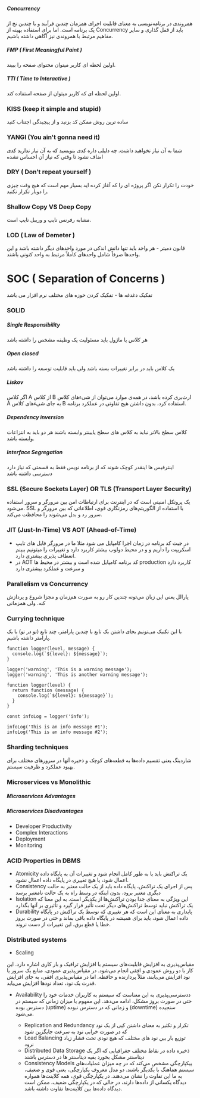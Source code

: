 #####  Concurrency
همروندی در برنامه‌نویسی به معنای قابلیت اجرای همزمان چندین فرآیند و یا چندین نخ از یک برنامه است. اما برای استفاده بهینه از Concurrency باید از قفل گذاری و سایر مفاهیم مرتبط با همروندی نیز آگاهی داشته باشیم.

##### FMP ( First Meaningful Paint )
اولین لحظه ای کاربر میتوان محتوای صفحه را ببیند.
##### TTI ( Time to Interactive )
اولین لحظه ای که کاربر میتوان از صفحه استفاده کند.

### KISS (keep it simple and stupid)
ساده ترین روش ممکن کد بزنید و از پیچیدگی اجتناب کنید

### YANGI (You ain't gonna need it)
 شما به آن نیاز نخواهید داشت.
 چه دلیلی داره کدی بنویسید که به آن نیاز ندارید
 کدی اضاف نشود تا وقتی که نیاز آن احساس نشده
 ### DRY ( Don’t repeat yourself )
 خودت را تکرار نکن
 اگر پروژه ای را که آغاز کرده اید بسیار مهم است که هیچ وقت چیزی را دوبار تکرار نکنید.
 
 ### Shallow Copy VS Deep Copy
 مشابه رفرنس تایپ و وریبل تایپ است.

 ### LOD ( Law of Demeter )
 قانون دمیتر - هر واحد باید تنها دانش اندکی در مورد واحدهای دیگر داشته باشد و این واحدها صرفاً شامل واحدهای کاملاً مرتبط به واحد کنونی باشند. 
 # SOC ( Separation of Concerns )
 تفکیک دغدغه ها - تفکیک کردن حوزه های مختلف نرم افزار می باشد  
 
### SOLID

##### Single Responsibility
هر کلاس یا ماژول باید مسئولیت یک وظیفه مشخص را داشته باشد 

##### Open closed

یک کلاس باید در برابر تغییرات بسته باشد ولی باید قابلیت توسعه را داشته باشد
##### Liskov
اگر کلاس A از کلاس B ارث‌بری کرده باشد، در همه‌ی موارد می‌توان از شی‌ء‌های کلاس A به جای شیء‌های کلاس B استفاده کرد، بدون داشتن هیچ تفاوتی در عملکرد برنامه.

##### Dependency inversion

کلاس سطح بالاتر نباید به کلاس های سطح پایینتر وابسته باشند هر دو باید به انتزاعات وابسته باشد.
##### Interface Segregation 
اینترفیس ها اینقدر کوچک شوند که از برنامه نویس فقط به قسمتی که نیاز دارد دسترسی داشته باشد
 
 
 
### SSL (Secure Sockets Layer) OR TLS (Transport Layer Security)
 یک پروتکل امنیتی است که در اینترنت برای ارتباطات امن بین مرورگر و سرور استفاده می‌شود. SSL با استفاده از الگوریتم‌های رمزنگاری قوی، اطلاعاتی که بین مرورگر و سرور رد و بدل می‌شوند را محافظت می‌کند.



 ### JIT (Just-In-Time) VS AOT (Ahead-of-Time)
  - در جیت کد برنامه در زمان اجرا کامپایل می شود مثلا ما در مرورگر فایل های تایپ اسکریپت را داریم و و در محیط دولوپ بیشتر کاربرد دارد و تغییرات را میتونیم ببینم انعطاف پذیری بیشتری دارد.
 -  در AOT کد برنامه کامپایل شده است و بیشتر در محیط ها production کاربرد دارد و سرعت و عملکرد بیشتری دارد
 

### Parallelism vs Concurrency
پارالل یعنی این زبان می‌تونه چندین کار رو به صورت هم‌زمان و مجزا شروع و پردازش کنه. ولی همزمانی 


### Currying technique
با این تکنیک می‌تونیم بجای داشتن یک تابع با چندین پارامتر، چند تابع (تو در تو) با یک پارامتر داشته باشیم.

```
function logger(level, message) {
  console.log(`${level}: ${message}`);
}

logger('warning', 'This is a warning message');
logger('warning', 'This is another warning message');

```
```
function logger(level) {
  return function (message) {
    console.log(`${level}: ${message}`);
  }
}

const infoLog = logger('info');

infoLog('This is an info message #1');
infoLog('This is an info message #2');

```
### Sharding techniques   
شاردینگ یعنی تقسیم داده‌ها به قطعه‌های کوچک و ذخیره آنها در سرورهای مختلف برای بهبود عملکرد و ظرفیت سیستم.

### Microservices vs Monolithic 
##### Microservices Advantages
##### Microservices Disadvantages
- Developer Productivity
- Complex Interactions
- Deployment
- Monitoring

### ACID Properties in DBMS
- Atomicity
  یک تراکنش باید یا به طور کامل انجام شود و تغییرات آن به پایگاه داده اعمال شود، یا هیچ تغییری در پایگاه داده اعمال نشود.
- Consistency
   پس از اجرای یک تراکنش، پایگاه داده باید از یک حالت معتبر به حالت دیگری معتبر برود، بدون اینکه در وسط راه به یک حالت نامعتبر برسد
- Isolation
  این ویژگی به معنای جدا بودن تراکنش‌ها از یکدیگر است. به این معنا که یک تراکنش نباید توسط تراکنش‌های دیگر تحت تأثیر قرار گیرد و تأثیری بر آنها بگذارد
- Durability
  پایداری به معنای این است که هر تغییری که توسط یک تراکنش در پایگاه داده اعمال شود، باید برای همیشه در پایگاه داده باقی بماند و حتی در صورت بروز خطا یا قطع برق، این تغییرات از دست نروند.

### Distributed systems
- Scaling
  
 مقیاس‌پذیری به افزایش قابلیت‌های سیستم با افزایش ترافیک و بار کاری اشاره دارد. این کار با دو روش عمودی و افقی انجام می‌شود. در مقیاس‌پذیری عمودی، منابع یک سرور یا نود افزایش می‌یابند، مثلاً پردازنده و حافظه. اما در مقیاس‌پذیری افقی، به جای افزایش قدرت یک نود، تعداد نودها افزایش می‌یابد.
- Availability
ددسترسی‌پذیری به این معناست که سیستم به کاربران خدمات خود را حتی در صورت بروز مشکل، ادامه می‌دهد. این مفهوم با میزان زمانی که سیستم در دسترس بوده (uptime) و زمانی که در دسترس نبوده (downtime) سنجیده می‌شود.

  -  Replication and Redundancy
تکرار و تکثیر به معنای داشتن کپی از یک نود که در صورت خرابی نود به سرعت جایگزین شود
  -  Load Balancing
توزیع بار بین نود های مختلف که هیچ نودی تحت فشار زیاد نرود
  -  Distributed Data Storage
ذخیره داده در نقاط مختلف جغرافیایی که اگر یک دیتاسنتر مشکل بخورد بقیه دیتاسنتر ها در دسترس باشند
  - Consistency Models
ییکپارچگی مشخص می‌کند که در چه میزان عملیات‌های سیستم هماهنگ با یکدیگر باشند. دو مدل معروف یکپارچگی، یعنی قوی و ضعیف، به ما این تفاوت را نشان می‌دهند. در یکپارچگی قوی، همه کلاینت‌ها همواره دیدگاه یکسانی از داده‌ها دارند، در حالی که در یکپارچگی ضعیف، ممکن است دیدگاه داده‌ها بین کلاینت‌ها تفاوت داشته باشد.
